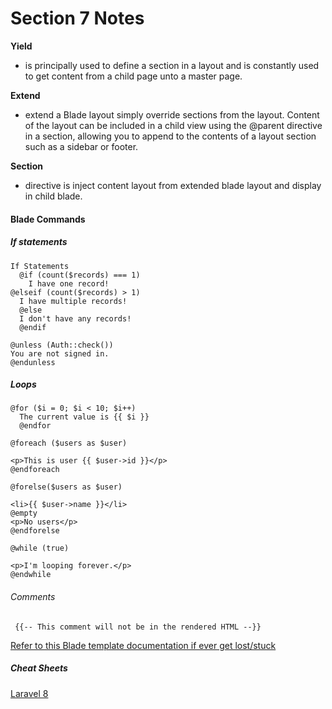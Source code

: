 # Section 7 Notes

**Yield**

- is principally used to define a section in a layout and is constantly used to get content from a child page unto a master page.

**Extend**

- extend a Blade layout simply override sections from the layout. Content of the layout can be included in a child view using the @parent directive in a section, allowing you to append to the contents of a layout section such as a sidebar or footer.

**Section**

- directive is inject content layout from extended blade layout and display in child blade.

#### Blade Commands

##### If statements

```
If Statements
  @if (count($records) === 1)
    I have one record!
@elseif (count($records) > 1)
  I have multiple records!
  @else
  I don't have any records!
  @endif

@unless (Auth::check())
You are not signed in.
@endunless

```

##### Loops

```
@for ($i = 0; $i < 10; $i++)
  The current value is {{ $i }}
  @endfor

@foreach ($users as $user)

<p>This is user {{ $user->id }}</p>
@endforeach

@forelse($users as $user)

<li>{{ $user->name }}</li>
@empty
<p>No users</p>
@endforelse

@while (true)

<p>I'm looping forever.</p>
@endwhile
```

###### Comments

```
 {{-- This comment will not be in the rendered HTML --}}
```

[Refer to this Blade template documentation if ever get lost/stuck](https://laravel.com/docs/5.0/templates)

##### Cheat Sheets

[Laravel 8](https://learninglaravel.net/cheatsheet/)
